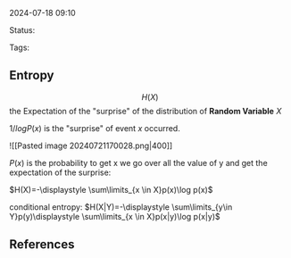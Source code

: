 

2024-07-18 09:10

Status:

Tags: 


## Entropy

$$
H(X)
$$
the Expectation of the "surprise" of the distribution of **Random Variable** $X$

$1/logP(x)$ is the "surprise" of event $x$ occurred. 

![[Pasted image 20240721170028.png|400]]


$P(x)$ is the probability to get x
we go over all the value of y and get the expectation of the surprise:

$H(X)=-\displaystyle \sum\limits_{x \in X}p(x)\log p(x)$

conditional entropy:
$H(X|Y)=-\displaystyle \sum\limits_{y\in Y}p(y)\displaystyle \sum\limits_{x \in X}p(x|y)\log p(x|y)$
## References

